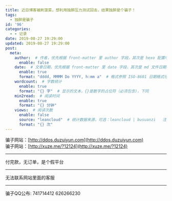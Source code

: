 ```yaml
---
title: 近日博客被刷菠菜，想利用独醉压力测试回击，结果独醉是个骗子！
tags:
  - 独醉是骗子
id: '96'
categories:
  - - 记录
date: 2019-08-27 19:29:00
updated: 2019-08-27 19:29:00
post:
  meta:
    author:  # 作者，优先根据 front-matter 里 author 字段，其次是 hexo 配置中 author 值
      enable: false
    date:  # 文章日期，优先根据 front-matter 里 date 字段，其次是 md 文件日期
      enable: true
      format: "dddd, MMMM Do YYYY, h:mm a"  # 格式参照 ISO-8601 日期格式化
    wordcount:  # 字数统计
      enable: true
      format: "{} 字"  # 显示的文本，{}是数字的占位符（必须包含)，下同
    min2read:  # 阅读时间
      enable: true
      format: "{} 分钟"
    views:  # 阅读次数
      enable: false
      source: "leancloud"  # 统计数据来源，可选：leancloud | busuanzi   注意不蒜子会间歇抽风
      format: "{} 次"
---
```


骗子网站：[http://ddos.duzuiyun.com](http://ddos.duzuiyun.com)  
骗子网站：[http://xuze.me/?12124](http://xuze.me/?12124)

* * *

付完款，无订单，是个假平台

* * *

无法联系网站里面的客服

* * *

骗子QQ公布: 741714412 626266230